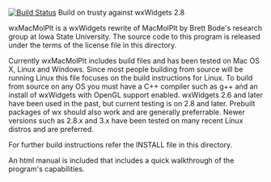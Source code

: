 [![Build Status](https://travis-ci.com/brettbode/wxmacmolplt.svg?branch=main)](https://travis-ci.com/brettbode/wxmacmolplt) Build on trusty against wxWidgets 2.8

wxMacMolPlt is a wxWidgets rewrite of MacMolPlt by Brett Bode's research group at
Iowa State University. The source code to this program is released under the 
terms of the license file in this directory.

Currently wxMacMolPlt includes build files and has been tested on Mac OS X,
Linux and Windows. Since most people building from source will be running
Linux this file focuses on the build instructions for Linux. To build from
source on any OS you must have a C++ compiler such as g++ and an install
of wxWidgets with OpenGL support enabled. wxWidgets 2.6 and later have been
used in the past, but current testing is on 2.8 and later.
Prebuilt packages of wx should also work and are generally preferrable.
Newer versions such as 2.8.x and 3.x have been tested on many recent 
Linux distros and are preferred.

For further build instructions refer the INSTALL file in this directory.

An html manual is included that includes a quick walkthrough of the program's
capabilities.

